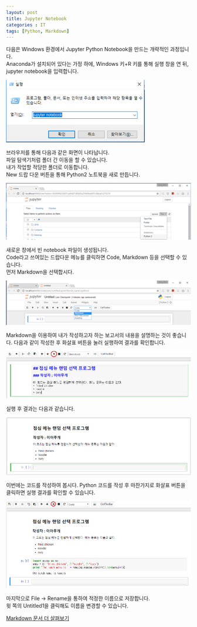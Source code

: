 ```yaml
---
layout: post
title: Jupyter Notebook
categories : IT
tags: [Python, Markdown]
---
```


다음은 Windows 환경에서 Jupyter Python Notebook을 만드는 개략적인 과정입니다.   
Anaconda가 설치되어 있다는 가정 하에, Windows 키+R 키를 통해 실행 창을 연 뒤, jupyter notebook을 입력합니다.

<img src="https://github.com/ksublee/ksublee.github.io/blob/master/_posts/figure/run.png?raw=true" alt="Drawing" style="max-width: 75%; height: auto;"/>

브라우저를 통해 다음과 같은 화면이 나타납니다.   
파일 탐색기처럼 폴더 간 이동을 할 수 있습니다.   
내가 작업할 적당한 폴더로 이동합니다.   
New 드랍 다운 버튼을 통해 Python2 노트북을 새로 만듭니다.

<img src="https://github.com/ksublee/ksublee.github.io/blob/master/_posts/figure/new.png?raw=true" alt="Drawing" style="max-width: 100%; height: auto;"/>

새로운 창에서 빈 notebook 파일이 생성됩니다.   
Code라고 쓰여있는 드랍다운 메뉴를 클릭하면 Code, Markdown 등을 선택할 수 있습니다.  
먼저 Markdown을 선택합시다.

<img src="https://github.com/ksublee/ksublee.github.io/blob/master/_posts/figure/code.png?raw=true" alt="Drawing" style="max-width: 100%; height: auto;"/>


Markdown을 이용하여 내가 작성하고자 하는 보고서의 내용을 설명하는 것이 좋습니다.
다음과 같이 작성한 후 화살표 버튼을 눌러 실행하여 결과를 확인합니다.

<img src="https://github.com/ksublee/ksublee.github.io/blob/master/_posts/figure/markdown.png?raw=true" alt="Drawing" style="max-width: 100%; height: auto;"/>

실행 후 결과는 다음과 같습니다.

<img src="https://github.com/ksublee/ksublee.github.io/blob/master/_posts/figure/markdown2.png?raw=true" alt="Drawing" style="max-width: 100%; height: auto;"/>

이번에는 코드를 작성하여 봅시다. 
Python 코드를 작성 후 마찬가지로 화살표 버튼을 클릭하면 실행 결과를 확인할 수 있습니다.

<img src="https://github.com/ksublee/ksublee.github.io/blob/master/_posts/figure/code_result.png?raw=true" alt="Drawing" style="max-width: 100%; height: auto;"/>

마지막으로 File -> Rename을 통하여 적정한 이름으로 저장합니다.   
윗 쪽의 Untitled1을 클릭해도 이름을 변경할 수 있습니다.

[Markdown 문서 더 살펴보기](https://gist.github.com/ihoneymon/652be052a0727ad59601)



